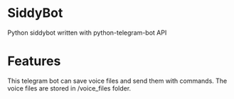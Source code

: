 # SiddyBot
Python siddybot written with python-telegram-bot API

# Features
This telegram bot can save voice files and send them with commands. The voice files are stored in /voice_files folder.
